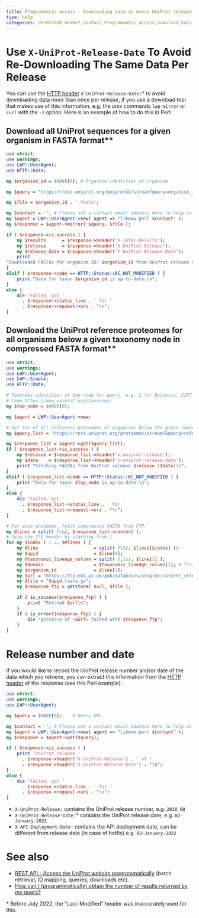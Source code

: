 ```yaml
---
title: Programmatic access - Downloading data at every UniProt release
type: help
categories: UniProtKB,UniRef,UniParc,Programmatic_access,Download,help
---
```


# Use `X-UniProt-Release-Date` To Avoid Re-Downloading The Same Data Per Release

You can use the [HTTP header](http://www.w3.org/Protocols/rfc2616/rfc2616-sec14.html) `X-UniProt-Release-Date:`\* to avoid downloading data more than once per release, if you use a download tool that makes use of this information, e.g. the unix commands `lwp-mirror` or `curl` with the `-z` option. Here is an example of how to do this in Perl:

## Download all UniProt sequences for a given organism in FASTA format\*\*

```perl
use strict;
use warnings;
use LWP::UserAgent;
use HTTP::Date;

my $organism_id = $ARGV[0]; # Organism identifier of organism.

my $query = "https://rest.uniprot.org/uniprotkb/stream?query=organism_id:$organism_id&format=fasta";

my $file = $organism_id . '.fasta';

my $contact = ''; # Please set a contact email address here to help us debug in case of problems (see https://www.uniprot.org/help/privacy).
my $agent = LWP::UserAgent->new( agent => "libwww-perl $contact" );
my $response = $agent->mirror( $query, $file );

if ( $response->is_success ) {
    my $results      = $response->header('X-Total-Results');
    my $release      = $response->header('X-UniProt-Release');
    my $release_date = $response->header('X-UniProt-Release-Date');
    print
"Downloaded FASTAs for organism ID: $organism_id from UniProt release $release ($release_date) to file $file\n";
}
elsif ( $response->code == HTTP::Status::RC_NOT_MODIFIED ) {
    print "Data for taxon $organism_id is up-to-date.\n";
}
else {
    die 'Failed, got '
      . $response->status_line . ' for '
      . $response->request->uri . "\n";
}
```

## Download the UniProt reference proteomes for all organisms below a given taxonomy node in compressed FASTA format\*\*

```perl
use strict;
use warnings;
use LWP::UserAgent;
use LWP::Simple;
use HTTP::Date;

# Taxonomy identifier of top node for query, e.g. 2 for Bacteria, 2157 for Archea, etc.
# (see https://www.uniprot.org/taxonomy)
my $top_node = $ARGV[0];

my $agent = LWP::UserAgent->new;

# Get TSV of all reference proteomes of organisms below the given taxonomy node.
my $query_list = "https://rest.uniprot.org/proteomes/stream?&query=reference:true+taxonomy_id:$top_node&fields=upid,lineage,organism_id&format=tsv";

my $response_list = $agent->get($query_list);
if ( $response_list->is_success ) {
    my $release = $response_list->header('x-uniprot-release');
    my $date    = $response_list->header('x-uniprot-release-date');
    print "Fetching FASTAs from UniProt release $release ($date)\n";
}
elsif ( $response_list->code == HTTP::Status::RC_NOT_MODIFIED ) {
    print "Data for taxon $top_node is up-to-date.\n";
}
else {
    die 'Failed, got '
      . $response_list->status_line . ' for '
      . $response_list->request->uri . "\n";
}

# For each proteome, fetch compressed FASTA from FTP.
my @lines = split( /\n/, $response_list->content );
# Skip the TSV header by starting from 1.
for my $index ( 1 .. $#lines ) {
    my @line                     = split( /\t/, $lines[$index] );
    my $upid                     = $line[0];
    my @taxonomic_lineage_column = split( /,\s/, $line[1] );
    my $domain                   = $taxonomic_lineage_column[1]; # first column is "cellular organisms", second is kingdom
    my $organism_id              = $line[2];
    my $url = "https://ftp.ebi.ac.uk/pub/databases/uniprot/current_release/knowledgebase/reference_proteomes/$domain/$upid/$upid\_$organism_id.fasta.gz";
    my $file = "$upid.fasta.gz";
    my $response_ftp = getstore( $url, $file );

    if ( is_success($response_ftp) ) {
        print "Fetched $url\n";
    }
    if ( is_error($response_ftp) ) {
        die "getstore of <$url> failed with $response_ftp";
    }
}
```

# Release number and date

If you would like to record the UniProt release number and/or date of the data which you retrieve, you can extract this information from the [HTTP header](http://www.w3.org/Protocols/rfc2616/rfc2616-sec14.html) of the response (see this Perl example):

```perl
use strict;
use warnings;
use LWP::UserAgent;

my $query = $ARGV[0];    # Query URL.

my $contact = ''; # Please set a contact email address here to help us debug in case of problems (see https://www.uniprot.org/help/privacy).
my $agent = LWP::UserAgent->new( agent => "libwww-perl $contact" );
my $response = $agent->get($query);

if ( $response->is_success ) {
    print 'UniProt release '
      . $response->header('X-UniProt-Release') . ' of '
      . $response->header('X-UniProt-Release-Date') . "\n";
}
else {
    die 'Failed, got '
      . $response->status_line . ' for '
      . $response->request->uri . "\n";
}
```

- `X-UniProt-Release:` contains the UniProt release number, e.g. `2010_08`
- `X-UniProt-Release-Date:`\* contains the UniProt release date, e.g. `02-January-2022`
- `X-API-Deployment-Date:` contains the API deployment date, can be different from release date (in case of hotfix) e.g. `03-January-2022`

# See also

- [REST API - Access the UniProt website programmatically](https://www.uniprot.org/help/api) (batch retrieval, ID mapping, queries, downloads etc).
- [How can I (programmatically) obtain the number of results returned by my query?](https://www.uniprot.org/help/entry_count)

\* Before July 2022, the "Last-Modified" header was inaccurately used for this.
